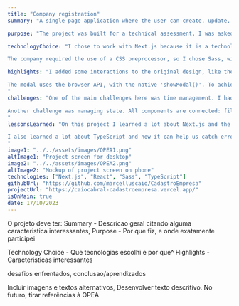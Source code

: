 ```yaml
---
title: "Company registration"
summary: "A single page application where the user can create, update, display and delete companies from the database. The project was thoroughly tested for accessibility, allowing full zoom and bigger default font-sizes."

purpose: "The project was built for a technical assessment. I was asked to create a CRUD based on the companies' backend, and they also provided me with a Figma file."

technologyChoice: "I chose to work with Next.js because it is a technology I was exploring and wanted to create more projects with. I also thought that working with SSR could improve the application performance.

The company required the use of a CSS preprocessor, so I chose Sass, with which I really like working, mainly for the @extends and @mixin functionalities."

highlights: "I added some interactions to the original design, like the flying label on the input, as well as focus and hover indicators. I used Sass @mixin to make the addition of :hover and :focus-visible more efficient and maintainable.

The modal uses the browser API, with the native 'showModal()'. To achieve that I had to  the useRef hook. Using that technique I was able to avoind interaction with the rest of the page when modal is openm which makes keyboard navigation much easier. The modal text also varies according to the context in which it is opened.
"
challenges: "One of the main challenges here was time management. I had a few days to build the project, so it required planning some important decisions on what to focus, and what to postpone.

Another challenge was managing state. All components are connected: filter, list and modal, so I had to make sure they were all using and updating the same data.
"
lessonsLearned: "On this project I learned a lot about Next.js and the app router. I had a deeper understanding of the difference between server and client components, as well as how Next.js optimizes images and fonts.

I also learned a lot about TypeScript and how it can help us catch errors during development, as well as making a lot of progress on my Sass skills.
"
image1: "../../assets/images/OPEA1.png"
altImage1: "Project screen for desktop"
image2: "../../assets/images/OPEA2.png"
altImage2: "Mockup of project screen on phone"
technologies: ["Next.js", "React", "Sass", "TypeScript"]
githubUrl: "https://github.com/marcelluscaio/CadastroEmpresa"
projectUrl: "https://caiocabral-cadastroempresa.vercel.app/"
isOnMain: true
date: 17/10/2023
---
```


O projeto deve ter:
Summary - Descricao geral citando alguma caracteristica interessantes,
Purpose - Por que fiz, e onde exatamente participei

Technology Choice - Que tecnologias escolhi e por que^
Highlights - Caracteristicas interessantes

desafios enfrentados,
conclusao/aprendizados

Incluir imagens e textos alternativos, Desenvolver texto descritivo. No futuro, tirar referências à OPEA
